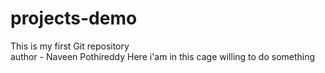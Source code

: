 # projects-demo
This is my first Git repository
<br>
author - Naveen Pothireddy
Here i'am in this cage
willing to do something 